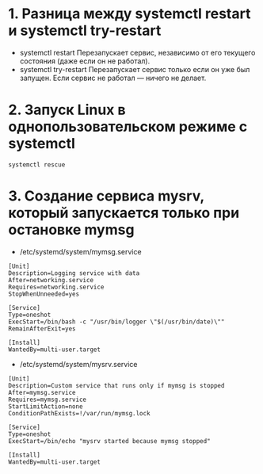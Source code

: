 # 1. Разница между systemctl restart и systemctl try-restart

- systemctl restart <service>	Перезапускает сервис, независимо от его текущего состояния (даже если он не работал).
- systemctl try-restart <service>	Перезапускает сервис только если он уже был запущен. Если сервис не работал — ничего не делает.

# 2. Запуск Linux в однопользовательском режиме с systemctl

``` systemctl rescue ```


# 3. Создание сервиса mysrv, который запускается только при остановке mymsg

- /etc/systemd/system/mymsg.service
```
[Unit]
Description=Logging service with data
After=networking.service
Requires=networking.service
StopWhenUnneeded=yes 

[Service]
Type=oneshot
ExecStart=/bin/bash -c "/usr/bin/logger \"$(/usr/bin/date)\""
RemainAfterExit=yes

[Install]
WantedBy=multi-user.target
```

- /etc/systemd/system/mysrv.service
```
[Unit]
Description=Custom service that runs only if mymsg is stopped
After=mymsg.service
Requires=mymsg.service
StartLimitAction=none
ConditionPathExists=!/var/run/mymsg.lock

[Service]
Type=oneshot
ExecStart=/bin/echo "mysrv started because mymsg stopped"

[Install]
WantedBy=multi-user.target
```

